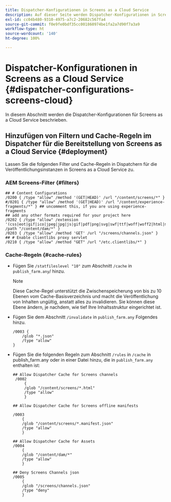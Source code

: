 ```yaml
---
title: Dispatcher-Konfigurationen in Screens as a Cloud Service
description: Auf dieser Seite werden Dispatcher-Konfigurationen in Screens as a Cloud Service beschrieben.
exl-id: cc04b480-9310-4975-a7c2-20682c567fa4
source-git-commit: f0e9fe0bdf35cc001860974be1fa2a7d90f7a3a9
workflow-type: ht
source-wordcount: '140'
ht-degree: 100%

---
```


# Dispatcher-Konfigurationen in Screens as a Cloud Service {#dispatcher-configurations-screens-cloud}

In diesem Abschnitt werden die Dispatcher-Konfigurationen für Screens as a Cloud Service beschrieben.

## Hinzufügen von Filtern und Cache-Regeln im Dispatcher für die Bereitstellung von Screens as a Cloud Service {#deployment}

Lassen Sie die folgenden Filter und Cache-Regeln in Dispatchern für die Veröffentlichungsinstanzen in Screens as a Cloud Service zu.

### AEM Screens-Filter {#filters}

```
## # Content Configurations
/0200 { /type "allow" /method '(GET|HEAD)' /url "/content/screens/*" }
#/0201 { /type "allow" /method '(GET|HEAD)' /url "/content/experience-fragments/*" } ## uncomment this, if you are using experience-fragments
## add any other formats required for your project here
/0202 { /type "allow" /extension '(css|eot|gif|ico|jpeg|jpg|js|gif|pdf|png|svg|swf|ttf|woff|woff2|html|mp4|mov|m4v)' /path "/content/dam/*" }
/0203 { /type "allow" /method 'GET' /url "/screens/channels.json" }
## # Enable clientlibs proxy servlet
/0210 { /type "allow" /method "GET" /url "/etc.clientlibs/*" }
```

### Cache-Regeln {#cache-rules}

* Fügen Sie `/statfileslevel "10"` zum Abschnitt `/cache` in `publish_farm.any`/ hinzu.

  >[!NOTE]
  >Diese Cache-Regel unterstützt die Zwischenspeicherung von bis zu 10 Ebenen vom Cache-Basisverzeichnis und macht die Veröffentlichung von Inhalten ungültig, anstatt alles zu invalidieren. Sie können diese Ebene ändern, je nachdem, wie tief Ihre Inhaltsstruktur eingerichtet ist.

* Fügen Sie dem Abschnitt `/invalidate` in `publish_farm.any` Folgendes hinzu.

  ```
  /0003 {
      /glob "*.json"
      /type "allow"
  }
  ```

* Fügen Sie die folgenden Regeln zum Abschnitt `/rules` in `/cache` in publish_farm.any oder in einer Datei hinzu, die in `publish_farm.any` enthalten ist:

  ```
  ## Allow Dispatcher Cache for Screens channels
   /0002
       {
       /glob "/content/screens/*.html"
       /type "allow"
       }
  
  ## Allow Dispatcher Cache for Screens offline manifests
  
  /0003
      {
      /glob "/content/screens/*.manifest.json"
      /type "allow"
      }
  
  ## Allow Dispatcher Cache for Assets
  /0004
      {
      /glob "/content/dam/*"
      /type "allow"
      }
  
  ## Deny Screens Channels json
  /0005
      {
      /glob "/screens/channels.json"
      /type "deny"
      }
  ```
